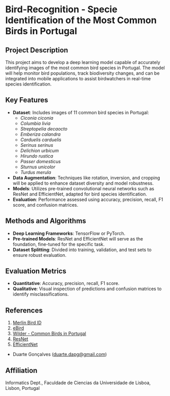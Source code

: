 # Bird-Recognition - Specie Identification of the Most Common Birds in Portugal

## Project Description
This project aims to develop a deep learning model capable of accurately identifying images of the most common bird species in Portugal. The model will help monitor bird populations, track biodiversity changes, and can be integrated into mobile applications to assist birdwatchers in real-time species identification.

## Key Features
- **Dataset**: Includes images of 11 common bird species in Portugal:
  - *Ciconia ciconia*
  - *Columbia livia*
  - *Streptopelia decaocto*
  - *Emberiza calandra*
  - *Carduelis carduelis*
  - *Serinus serinus*
  - *Delichion urbicum*
  - *Hirundo rustica*
  - *Passer domesticus*
  - *Sturnus unicolor*
  - *Turdus merula*
- **Data Augmentation**: Techniques like rotation, inversion, and cropping will be applied to enhance dataset diversity and model robustness.
- **Models**: Utilizes pre-trained convolutional neural networks such as ResNet and EfficientNet, adapted for bird species identification.
- **Evaluation**: Performance assessed using accuracy, precision, recall, F1 score, and confusion matrices.

## Methods and Algorithms
- **Deep Learning Frameworks**: TensorFlow or PyTorch.
- **Pre-trained Models**: ResNet and EfficientNet will serve as the foundation, fine-tuned for the specific task.
- **Dataset Splitting**: Divided into training, validation, and test sets to ensure robust evaluation.

## Evaluation Metrics
- **Quantitative**: Accuracy, precision, recall, F1 score.
- **Qualitative**: Visual inspection of predictions and confusion matrices to identify misclassifications.

## References
1. [Merlin Bird ID](https://merlin.allaboutbirds.org/photo-id/)
2. [eBird](https://ebird.org/about/ebird-mobile/)
3. [Wilder - Common Birds in Portugal](https://wilder.pt/primavera/estas-10-aves-estao-entre-as-mais-visas-e-ouvidas-na-primavera)
4. [ResNet](https://pytorch.org/hub/pytorch_vision_resnet/)
5. [EfficientNet](https://pytorch.org/vision/main/models/efficientnet.html)

- Duarte Gonçalves (duarte.dapg@gmail.com)

## Affiliation
Informatics Dept., Faculdade de Ciencias da Universidade de Lisboa, Lisbon, Portugal
